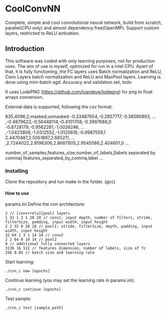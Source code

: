 # CoolConvNN
Complete, simple and cool convolutional neural network, build from scratch, parallel(CPU only) and almost dependency free(OpenMP). Support custom layers, restricted to ReLU activation.

## Introduction

This software was coded with only learning purposes, not for production uses. The aim of use is myself, optimized for run in a intel CPU.
Apart of that, it is fully functioning, the FC layers uses Batch normalization and ReLU, Conv Layers batch normalization and ReLU and MaxPool layers. Learning is done using mini-batch sgd.
Accuracy and validation set, todo

It uses LodePNG (https://github.com/lvandeve/lodepng) for png to float arrays conversion.

External data is supported, following the csv format:

835,4096,2,masked,unmasked
-0.33487654,-0.2857717,-0.38590893, ... ,-0.4879623,-0.56448114,-0.4101708,-0.3997688,0
-0.8728179,-0.9562261,-1.0026246, ... ,-1.0423806,-1.0312552,-1.0120616,-0.9987559,1
2.4470487,2.5051897,2.665211, ... ,2.7244022,2.8196306,2.8667905,2.9545586,2.404601,0
...

number_of_samples,features_size,number_of_labels,[labels separated by comma]
features_separated_by_comma,label
...

### Installing

Clone the repository and run make in the folder. (gcc)

#### How to use

params.ini Define the cnn architecture:

```
2 // [conv+relu][pool] layers
1 32 1 3 1 28 28 // conv1: input depth, number of filters, stride, filterSize, padding, input width, input height
2 2 32 0 28 28 // pool1: stride, filterSize, depth, padding, input width, input height
32 64 1 3 1 14 14 // conv2
2 2 64 0 14 14 // pool2
0 // additional fully connected layers
3136 16 512 // features dimension, number of labels, size of fc
256 0.05 // batch size and learning rate
```

Start learning:

```
./cnn_c new [epochs]
```

Continue learning (you may set the learning rate in params.ini):

```
./cnn_c continue [epochs]
```

Test sample:
```
./cnn_c test [sample_path]
```



